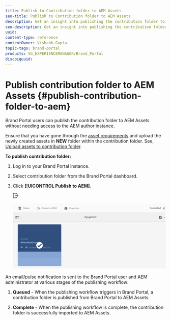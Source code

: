 ```yaml
---
title: Publish to Contribution folder to AEM Assets
seo-title: Publish to Contribution folder to AEM Assets
description: Get an insight into publishing the contribution folder to AEM Assets in Brand Portal.
seo-description: Get an insight into publishing the contribution folder to AEM Assets in Brand Portal.
uuid: 
content-type: reference
contentOwner: Vishabh Gupta
topic-tags: brand-portal
products: SG_EXPERIENCEMANAGER/Brand_Portal
discoiquuid: 
---
```


# Publish contribution folder to AEM Assets {#publish-contribution-folder-to-aem}

Brand Portal users can publish the contribution folder to AEM Assets without needing access to the AEM author instance.

Ensure that you have gone through the [asset requirements](brand-portal-download-asset-requirements.md) and upload the newly created assets in **NEW** folder within the contribution folder. See, [Upload assets to contribution folder](brand-portal-upload-assets-to-contribution-folder.md). 

**To publish contribution folder:**

1. Log in to your Brand Portal instance.
1. Select contribution folder from the Brand Portal dashboard.
1. Click **[!UICONTROL Publish to AEM]**. 

   ![](assets/export.png)
   
   ![](assets/publish-contribution-folder-to-aem.png)

An email/pulse notification is sent to the Brand Portal user and AEM administrator at various stages of the publishing workflow:

1. **Queued** - When the publishing workflow triggers in Brand Portal, a contribution folder is published from Brand Portal to AEM Assets.

1. **Complete** - When the publishing workflow is complete, the contribution folder is successfully imported to AEM Assets.


